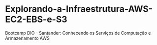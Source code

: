 # Explorando-a-Infraestrutura-AWS-EC2-EBS-e-S3
 Bootcamp DIO - Santander: Conhecendo os Serviços de Computação e Armazenamento AWS
